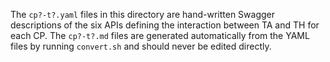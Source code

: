 The `cp?-t?.yaml` files in this directory are hand-written Swagger
descriptions of the six APIs defining the interaction between TA and TH for
each CP. The `cp?-t?.md` files are generated automatically from the YAML
files by running `convert.sh` and should never be edited directly.
